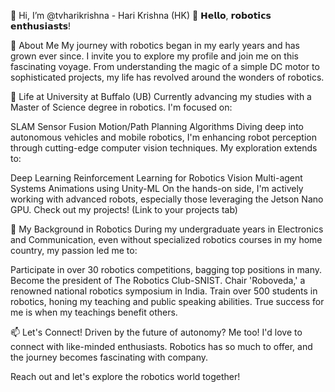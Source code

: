 👋 Hi, I’m @tvharikrishna - Hari Krishna (HK)
🤖 𝗛𝗲𝗹𝗹𝗼, 𝗿𝗼𝗯𝗼𝘁𝗶𝗰𝘀 𝗲𝗻𝘁𝗵𝘂𝘀𝗶𝗮𝘀𝘁𝘀!

🌱 About Me
My journey with robotics began in my early years and has grown ever since. I invite you to explore my profile and join me on this fascinating voyage. From understanding the magic of a simple DC motor to sophisticated projects, my life has revolved around the wonders of robotics.

👀 Life at University at Buffalo (UB)
Currently advancing my studies with a Master of Science degree in robotics. I'm focused on:

SLAM
Sensor Fusion
Motion/Path Planning Algorithms
Diving deep into autonomous vehicles and mobile robotics, I'm enhancing robot perception through cutting-edge computer vision techniques. My exploration extends to:

Deep Learning
Reinforcement Learning for Robotics Vision
Multi-agent Systems Animations using Unity-ML
On the hands-on side, I'm actively working with advanced robots, especially those leveraging the Jetson Nano GPU. Check out my projects! (Link to your projects tab)

💞️ My Background in Robotics
During my undergraduate years in Electronics and Communication, even without specialized robotics courses in my home country, my passion led me to:

Participate in over 30 robotics competitions, bagging top positions in many.
Become the president of The Robotics Club-SNIST.
Chair 'Roboveda,' a renowned national robotics symposium in India.
Train over 500 students in robotics, honing my teaching and public speaking abilities.
True success for me is when my teachings benefit others.

📫 Let's Connect!
Driven by the future of autonomy? Me too! I'd love to connect with like-minded enthusiasts. Robotics has so much to offer, and the journey becomes fascinating with company.

Reach out and let's explore the robotics world together!
